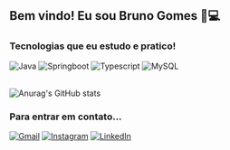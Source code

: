 ## Bem vindo! Eu sou Bruno Gomes 🫶💻

### Tecnologias que eu estudo e pratico!
<div style="display: inline_block">
  <img aling="center" alt="Java" src="https://img.shields.io/badge/Java-FF8C00?style=for-the-badge&logo=openjdk&logoColor=white">
  <img aling="center" alt="Springboot" src="https://img.shields.io/badge/Spring-6DB33F?style=for-the-badge&logo=spring&logoColor=white">
  <img aling="center" alt="Typescript" src="https://img.shields.io/badge/TypeScript-007ACC?style=for-the-badge&logo=typescript&logoColor=whitelogoColor=white">
  <img aling="center" alt="MySQL" src="https://img.shields.io/badge/MySQL-00BFFF?style=for-the-badge&logo=mysql&logoColor=white">
</div>
<br/>

![Anurag's GitHub stats](https://github-readme-stats.vercel.app/api?username=BrunoVGomes&show_icons=true&theme=tokyonight)

### Para entrar em contato...

[![Gmail](https://img.shields.io/badge/Instagram-E4405F?style=for-the-badge&logo=instagram&logoColor=white)](https://gmail.com/brunoviniciius22@gmail.com)
[![Instagram](https://img.shields.io/badge/Instagram-E4405F?style=for-the-badge&logo=instagram&logoColor=white)](https://instagram.com/_bruno_gms)
[![LinkedIn](https://img.shields.io/badge/LinkedIn-0077B5?style=for-the-badge&logo=linkedin&logoColor=white)](https://www.linkedin.com/in/bruno-vinicius-70414a247)
